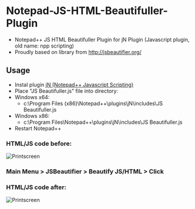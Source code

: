 # Notepad-JS-HTML-Beautifuller-Plugin
- Notepad++ JS HTML Beautifuller Plugin for jN Plugin (Javascript plugin, old name: npp scripting)
- Proudly based on library from http://jsbeautifier.org/

## Usage
- Instal plugin [jN (Notepad++ Javascript Scripting)](https://code.google.com/p/jn-npp-plugin/)
- Place "JS Beautifuller.js" file into directory:
 - Windows x64:
   - c:\Program Files (x86)\Notepad++\plugins\jN\includes\JS Beautifuller.js
 - Windows x86:
   - c:\Program Files\Notepad++\plugins\jN\includes\JS Beautifuller.js
- Restart Notepad++

### HTML/JS code before:
![Printscreen](https://raw.githubusercontent.com/tomFlidr/Notepad-JS-HTML-Beautifier-Plugin/master/before.jpg)

### Main Menu > JSBeautifier > Beautify JS/HTML > Click

### HTML/JS code after:
![Printscreen](https://raw.githubusercontent.com/tomFlidr/Notepad-JS-HTML-Beautifier-Plugin/master/after.jpg)
